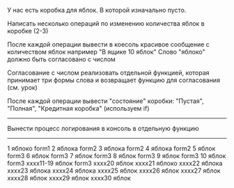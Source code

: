 У нас есть коробка для яблок. В которой изначально пусто.

Написать несколько операций по изменению количества яблок в коробке (2-3)

После каждой операции вывести в коесоль красивое сообщение с количеством яблок
например "В ящике 10 яблок" Слово "яблоко" должно быть согласовано с числом

Согласование с числом реализовать отдельной функцией, которая принимает три формы слова 
и возвращает функцию для согласования (см. урок)

После каждой операции вывести "состояние" коробки: "Пустая", "Полная", "Кредитная коробка"
(используем if)

----

Вынести процесс логирования в консоль в отдельную функцию

----
1 яблоко form1
2 яблока form2
3 яблока form2
4 яблока form2
5 яблок  form3
6 яблок  form3
7 яблок  form3
8 яблок  form3
9 яблок  form3
10 яблок form3
xxxx11-19 яблок  form3
xxxx20 яблок
xxxx21 яблоко
xxxx22 яблока
xxxx23 яблока
xxxx24 яблока
xxxx25 яблок
xxxx26 яблок
xxxx27 яблок
xxxx28 яблок
xxxx29 яблок
xxxx30 яблок



